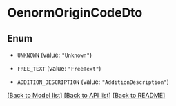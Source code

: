 # OenormOriginCodeDto

## Enum


* `UNKNOWN` (value: `"Unknown"`)

* `FREE_TEXT` (value: `"FreeText"`)

* `ADDITION_DESCRIPTION` (value: `"AdditionDescription"`)


[[Back to Model list]](../README.md#documentation-for-models) [[Back to API list]](../README.md#documentation-for-api-endpoints) [[Back to README]](../README.md)


